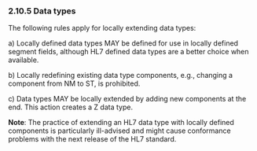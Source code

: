 ### 2.10.5 Data types

The following rules apply for locally extending data types:

a) Locally defined data types MAY be defined for use in locally defined segment fields, although HL7 defined data types are a better choice when available.

b) Locally redefining existing data type components, e.g., changing a component from NM to ST, is prohibited.

c) Data types MAY be locally extended by adding new components at the end. This action creates a Z data type.

**Note**: The practice of extending an HL7 data type with locally defined components is particularly ill-advised and might cause conformance problems with the next release of the HL7 standard.
